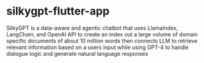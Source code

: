 # silkygpt-flutter-app
SilkyGPT is a data-aware and agentic chatbot that uses LlamaIndex, LangChain, and OpenAI API to create an index out a large volume of domain specific documents of about 10 million words then connects LLM to retrieve relevant information based on a users input while using GPT-4 to handle dialogue logic and generate natural language responses
